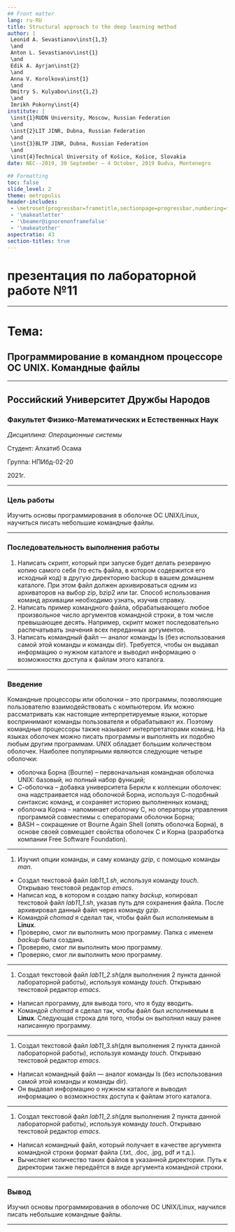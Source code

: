 ```yaml
---
## Front matter
lang: ru-RU
title: Structural approach to the deep learning method
author: |
 Leonid A. Sevastianov\inst{1,3}
 \and
 Anton L. Sevastianov\inst{1}
 \and
 Edik A. Ayrjan\inst{2}
 \and
 Anna V. Korolkova\inst{1}
 \and
 Dmitry S. Kulyabov\inst{1,2}
 \and
 Imrikh Pokorny\inst{4}
institute: |
 \inst{1}RUDN University, Moscow, Russian Federation
 \and
 \inst{2}LIT JINR, Dubna, Russian Federation
 \and
 \inst{3}BLTP JINR, Dubna, Russian Federation
 \and
 \inst{4}Technical University of Košice, Košice, Slovakia
date: NEC--2019, 30 September — 4 October, 2019 Budva, Montenegro

## Formatting
toc: false
slide_level: 2
theme: metropolis
header-includes: 
 - \metroset{progressbar=frametitle,sectionpage=progressbar,numbering=fraction}
 - '\makeatletter'
 - '\beamer@ignorenonframefalse'
 - '\makeatother'
aspectratio: 43
section-titles: true
---
```


# презентация по лабораторной работе №11

----

# Тема:
## Программирование в командном процессоре ОС UNIX. Командные файлы

----

## Российский Университет Дружбы Народов

### Факультет Физико-Математических и Естественных Наук

*Дисциплина: Операционные системы*

Студент: Алхатиб Осама

Группа: НПИбд-02-20

2021г.

----

### Цель работы

Изучить основы программирования в оболочке ОС UNIX/Linux, научиться писать небольшие командные файлы. 

----

### Последовательность выполнения работы
1. Написать скрипт, который при запуске будет делать резервную копию самого себя (то есть файла, в котором содержится его исходный код) в другую директорию backup в вашем домашнем каталоге. При этом файл должен архивироваться одним из архиваторов на выбор zip, bzip2 или tar. Способ использования команд архивации необходимо узнать, изучив справку.
2. Написать пример командного файла, обрабатывающего любое произвольное число аргументов командной строки, в том числе превышающее десять. Например, скрипт может последовательно распечатывать значения всех переданных аргументов.
3. Написать командный файл — аналог команды ls (без использования самой этой команды и команды dir). Требуется, чтобы он выдавал информацию о нужном каталоге и выводил информацию о возможностях доступа к файлам этого каталога.

-----

### Введение

Командные процессоры или оболочки – это программы, позволяющие пользователю взаимодействовать с компьютером. Их можно рассматривать как настоящие интерпретируемые языки, которые воспринимают команды пользователя и обрабатывают их. Поэтому командные процессоры также называют интерпретаторами команд. На языках оболочек можно писать программы и выполнять их подобно любым другим программам. UNIX обладает большим количеством оболочек. Наиболее популярными являются следующие четыре оболочки:
* оболочка Борна (Bourne) – первоначальная командная оболочка UNIX: базовый, но полный набор функций;
* С-оболочка – добавка университета Беркли к коллекции оболочек: она надстраивается над оболочкой Борна, используя С-подобный синтаксис команд, и сохраняет историю выполненных команд;
* оболочка Корна – напоминает оболочку С, но операторы управления программой совместимы с операторами оболочки Борна;
* BASH – сокращение от Bourne Again Shell (опять оболочка Борна), в основе своей совмещает свойства оболочек С и Корна (разработка компании Free Software Foundation).

----

1. Изучил опции команды, и саму команду *gzip*, с помощью команды *man*.
* Создал текстовой файл *lab11_1.sh*, используя команду *touch*. Открываю текстовой редактор *emacs*.
* Написал код, в котором я создаю папку *backup*, копировал текстовой файл *lab11_1.sh*, указав путь для сохранения файла. После архивировал данный файл через команду *gzip*.
* Командой *chomad* я сделал так, чтобы файл был исполняемым в **Linux**. 
* Проверяю, смог ли выполнить мою программу. Папка с именем *backup* была создана.
* Проверяю, смог ли выполнить мою программу.
* Проверяю, смог ли выполнить мою программу.

---

1. Создал текстовой файл *lab11_2.sh*(для выполнения 2 пункта данной лабораторной работы), используя команду *touch*. Открываю текстовой редактор *emacs*.
* Написал программу, для вывода того, что я буду вводить.
* Командой *chomad* я сделал так, чтобы файл был исполняемым в **Linux**. Следующая строка для того, чтобы он выполнил нашу ранее написанную программу.

---


1. Создал текстовой файл *lab11_3.sh*(для выполнения 2 пункта данной лабораторной работы), используя команду *touch*. Открываю текстовой редактор *emacs*.
*  Написал командный файл — аналог команды ls (без использования самой этой команды и команды dir).
*  Он выдавал информацию о нужном каталоге и выводил информацию о возможностях доступа к файлам этого каталога.

---

1. Создал текстовой файл *lab11_2.sh*(для выполнения 2 пункта данной лабораторной работы), используя команду *touch*. Открываю текстовой редактор *emacs*.
* Написал командный файл, который получает в качестве аргумента командной строки формат файла (.txt, .doc, .jpg,  pdf и т.д.).
*  Вычисляет количество таких файлов в указанной директории. Путь к директории также передаётся в виде аргумента командной строки. 

---

### Вывод

Изучил основы программирования в оболочке ОС UNIX/Linux, научился писать небольшие командные файлы.

----